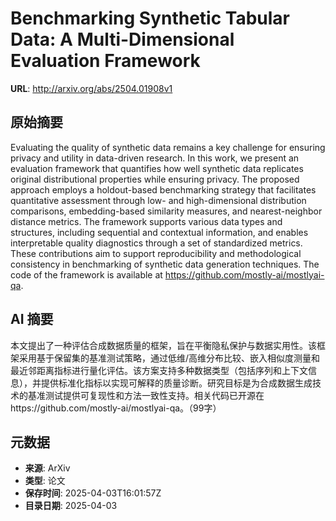 # Benchmarking Synthetic Tabular Data: A Multi-Dimensional Evaluation Framework

**URL**: http://arxiv.org/abs/2504.01908v1

## 原始摘要

Evaluating the quality of synthetic data remains a key challenge for ensuring
privacy and utility in data-driven research. In this work, we present an
evaluation framework that quantifies how well synthetic data replicates
original distributional properties while ensuring privacy. The proposed
approach employs a holdout-based benchmarking strategy that facilitates
quantitative assessment through low- and high-dimensional distribution
comparisons, embedding-based similarity measures, and nearest-neighbor distance
metrics. The framework supports various data types and structures, including
sequential and contextual information, and enables interpretable quality
diagnostics through a set of standardized metrics. These contributions aim to
support reproducibility and methodological consistency in benchmarking of
synthetic data generation techniques. The code of the framework is available at
https://github.com/mostly-ai/mostlyai-qa.


## AI 摘要

本文提出了一种评估合成数据质量的框架，旨在平衡隐私保护与数据实用性。该框架采用基于保留集的基准测试策略，通过低维/高维分布比较、嵌入相似度测量和最近邻距离指标进行量化评估。该方案支持多种数据类型（包括序列和上下文信息），并提供标准化指标以实现可解释的质量诊断。研究目标是为合成数据生成技术的基准测试提供可复现性和方法一致性支持。相关代码已开源在https://github.com/mostly-ai/mostlyai-qa。（99字）

## 元数据

- **来源**: ArXiv
- **类型**: 论文
- **保存时间**: 2025-04-03T16:01:57Z
- **目录日期**: 2025-04-03
